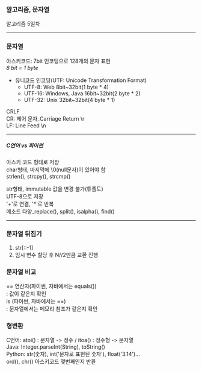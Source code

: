 ### 알고리즘, 문자열 
알고리즘 5일차

---
### 문자열  
아스키코드: 7bit 인코딩으로 128개의 문자 표현  
*8 bit = 1 byte*  
- 유니코드 인코딩(UTF: Unicode Transformation Format)  
  - UTF-8: Web 8bit~32bit(1 byte * 4)  
  - UTF-16: Windows, Java 16bit~32bit(2 byte * 2)  
  - UTF-32: Unix 32bit~32bit(4 byte * 1)   

CRLF  
CR: 제어 문자_Carriage Return \r  
LF: Line Feed \n  

---
##### C언어 vs 파이썬  
아스키 코드 형태로 저장  
char형태, 마지막에 \0(null문자)이 있어야 함  
strlen(), strcpy(), strcmp()

str형태, immutable 값을 변경 불가(튜플도)  
UTF-8으로 저장  
'+'로 연결, '*'로 반복  
메소드 다양_replace(), split(), isalpha(), find()  

***
### 문자열 뒤집기
1. str[::-1]
2. 임시 변수 할당 후 N//2만큼 교환 진행  

### 문자열 비교
== 연산자(파이썬, 자바에서는 equals())   
: 값이 같은지 확인  
is (파이썬, 자바에서는 ==)  
: 문자열에서는 메모리 참조가 같은지 확인  

### 형변환
C언어: atoi() : 문자열 -> 정수 / itoa() : 정수형 -> 문자열  
Java:  Integer.parseInt(String), toString()  
Python: str(숫자), int('문자로 표현된 숫자'), float('3.14')...  
ord(), chr() 아스키코드 몇번째인지 반환  
